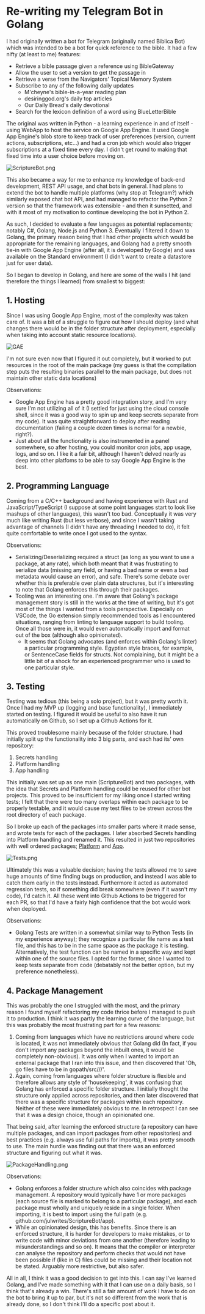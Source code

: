 # Re-writing my Telegram Bot in Golang

I had originally written a bot for Telegram (originally named Biblica Bot) which was intended to be a bot for quick reference to the bible. It had a few nifty (at least to me) features:
- Retrieve a bible passage given a reference using BibleGateway
- Allow the user to set a version to get the passage in
- Retrieve a verse from the Navigators' Topical Memory System
- Subscribe to any of the following daily updates
  - M'cheyne's bible-in-a-year reading plan
  - desiringgod.org's daily top articles
  - Our Daily Bread's daily devotional
- Search for the lexicon definition of a word using BlueLetterBible

The original was written in Python - a learning experience in and of itself - using WebApp to host the service on Google App Engine. It used Google App Engine's blob store to keep track of user preferences (version, current actions, subscriptions, etc...) and had a cron job which would also trigger subscriptions at a fixed time every day. I didn't get round to making that fixed time into a user choice before moving on.

![ScriptureBot.png](./ScriptureBot.png)

This also became a way for me to enhance my knowledge of back-end development, REST API usage, and chat bots in general. I had plans to extend the bot to handle multiple platforms (why stop at Telegram?) which similarly exposed chat bot API, and had managed to refactor the Python 2 version so that the framework was extensible - and then it sunsetted, and with it most of my motivation to continue developing the bot in Python 2.

As such, I decided to evaluate a few languages as potential replacements; notably C#, Golang, Node.js and Python 3. Eventually I filtered it down to Golang, the primary reason being that I had other projects which would be appropriate for the remaining languages, and Golang had a pretty smooth tie-in with Google App Engine (after all, it is developed by Google) and was available on the Standard environment (I didn't want to create a datastore just for user data).

So I began to develop in Golang, and here are some of the walls I hit (and therefore the things I learned) from smallest to biggest:

## 1. Hosting
Since I was using Google App Engine, most of the complexity was taken care of. It was a bit of a struggle to figure out how I should deploy (and what changes there would be in the folder structure after deployment, especially when taking into account static resource locations).

![GAE](./GAE.png)

I'm not sure even now that I figured it out completely, but it worked to put resources in the root of the main package (my guess is that the compilation step puts the resulting binaries parallel to the main package, but does not maintain other static data locations)

Observations:
- Google App Engine has a pretty good integration story, and I'm very sure I'm not utilizing all of it (I settled for just using the cloud console shell, since it was a good way to spin up and keep secrets separate from my code). It was quite straightforward to deploy after reading documentation (failing a couple dozen times is normal for a newbie, right?).
- Just about all the functionality is also instrumented in a panel somewhere, so after hosting, you could monitor cron jobs, app usage, logs, and so on. I like it a fair bit, although I haven't delved nearly as deep into other platfoms to be able to say Google App Engine is the best.

## 2. Programming Language
Coming from a C/C++ background and having experience with Rust and JavaScript/TypeScript (I suppose at some point languages start to look like mashups of other languages), this wasn't too bad. Conceptually it was very much like writing Rust (but less verbose), and since I wasn't taking advantage of channels (I didn't have any threading I needed to do), it felt quite comfortable to write once I got used to the syntax.

Observations:
- Serializing/Deserializing required a struct (as long as you want to use a package, at any rate), which both meant that it was frustrating to serialize data (missing any field, or having a bad name or even a bad metadata would cause an error), and safe. There's some debate over whether this is preferable over plain data structures, but it's interesting to note that Golang enforces this through their packages.
- Tooling was an interesting one. I'm aware that Golang's package management story is still in the works at the time of writing, but it's got most of the things I wanted from a tools perspective. Especially on VSCode, the Go extension simply recommended tools as I encountered situations, ranging from linting to language support to build tooling. Once all those were in, it would even automatically import and format out of the box (although also opinionated).
  - It seems that Golang advocates (and enforces within Golang's linter) a particular programming style. Egyptian style braces, for example, or SentenceCase fields for structs. Not complaining, but it might be a little bit of a shock for an experienced programmer who is used to one particular style.

## 3. Testing
Testing was tedious (this being a solo project), but it was pretty worth it. Once I had my MVP up (logging and base functionality), I immediately started on testing. I figured it would be useful to also have it run automatically on Github, so I set up a Github Actions for it.

This proved troublesome mainly because of the folder structure. I had initially split up the functionality into 3 big parts, and each had its' own repository:
1. Secrets handling
2. Platform handling
3. App handling

This initially was set up as one main (ScriptureBot) and two packages, with the idea that Secrets and Platform handling could be reused for other bot projects. This proved to be insufficient for my liking once I started writing tests; I felt that there were too many overlaps within each package to be properly testable, and it would cause my test files to be strewn across the root directory of each package.

So I broke up each of the packages into smaller parts where it made sense, and wrote tests for each of the packages. I later absorbed Secrets handling into Platform handling and renamed it. This resulted in just two repositories with well ordered packages; [Platform](github.com/julwrites/BotPlatform) and [App](github.com/julwrites/ScriptureBot).

![Tests.png](./Tests.png)

Ultimately this was a valuable decision; having the tests allowed me to save huge amounts of time finding bugs on production, and instead I was able to catch them early in the tests instead. Furthermore it acted as automated regression tests, so if something did break somewhere (even if it wasn't my code), I'd catch it. All these went into Github Actions to be triggered for each PR, so that I'd have a fairly high confidence that the bot would work when deployed.

Observations:
- Golang Tests are written in a somewhat similar way to Python Tests (in my experience anyway); they recognize a particular file name as a test file, and this has to be in the same space as the package it is testing. Alternatively, the test function can be named in a specific way and kept within one of the source files. I opted for the former, since I wanted to keep tests separate from code (debatably not the better option, but my preference nonetheless).

## 4. Package Management
This was probably the one I struggled with the most, and the primary reason I found myself refactoring my code thrice before I managed to push it to production. I think it was partly the learning curve of the language, but this was probably the most frustrating part for a few reasons:
1. Coming from languages which have no restrictions around where code is located, it was not immediately obvious that Golang did (In fact, if you don't import any packages beyond the inbuilt ones, it would be completely non-obvious). It was only when I wanted to import an external package that I ran into this issue, and then discovered that 'Oh, go files have to be in gopath/src/<host>/<username>/<repository>'.
2. Again, coming from languages where folder structure is flexible and therefore allows any style of 'housekeeping', it was confusing that Golang has enforced a specific folder structure. I initially thought the structure only applied across repositories, and then later discovered that there was a specific structure for packages within each repository. Neither of these were immediately obvious to me. In retrospect I can see that it was a design choice, though an opinionated one.

That being said, after learning the enforced structure (a repository can have multiple packages, and can import packages from other repositories) and best practices (e.g. always use full paths for imports), it was pretty smooth to use. The main hurdle was finding out that there was an enforced structure and figuring out what it was.

![PackageHandling.png](./PackageHandling.png)

Observations:
- Golang enforces a folder structure which also coincides with package management. A repository would typically have 1 or more packages (each source file is marked to belong to a particular package), and each package must wholly and uniquely reside in a single folder. When importing, it is best to import using the full path (e.g. github.com/julwrites/ScriptureBot/app).
- While an opinionated design, this has benefits. Since there is an enforced structure, it is harder for developers to make mistakes, or to write code with minor deviations from one another (therefore leading to misunderstandings and so on). It means that the compiler or interpreter can analyse the repository and perform checks that would not have been possible if (like in C) files could be missing and their location not be stated. Arguably more restrictive, but also safer.


All in all, I think it was a good decision to get into this. I can say I've learned Golang, and I've made something with it that I can use on a daily basis, so I think that's already a win. There's still a fair amount of work I have to do on the bot to bring it up to par, but it's not so different from the work that is already done, so I don't think I'll do a specific post about it.
